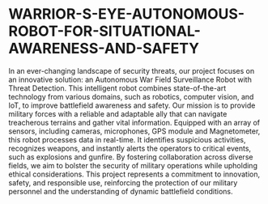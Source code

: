 # WARRIOR-S-EYE-AUTONOMOUS-ROBOT-FOR-SITUATIONAL-AWARENESS-AND-SAFETY
In an ever-changing landscape of security threats, our project focuses on an innovative solution: an Autonomous War Field Surveillance Robot with Threat Detection. This intelligent robot combines state-of-the-art technology from various domains, such as robotics, computer vision, and IoT, to improve battlefield awareness and safety.
Our mission is to provide military forces with a reliable and adaptable ally that can navigate treacherous terrains and gather vital information. Equipped with an array of sensors, including cameras, microphones, GPS module and Magnetometer, this robot processes data in real-time. It identifies suspicious activities, recognizes weapons, and instantly alerts the operators to critical events, such as explosions and gunfire.
By fostering collaboration across diverse fields, we aim to bolster the security of military operations while upholding ethical considerations. This project represents a commitment to innovation, safety, and responsible use, reinforcing the protection of our military personnel and the understanding of dynamic battlefield conditions.

